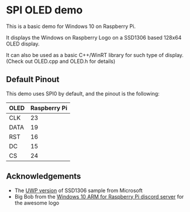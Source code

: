 # SPI OLED demo

This is a basic demo for Windows 10 on Raspberry Pi.

It displays the Windows on Raspberry Logo on a SSD1306 based 128x64 OLED display.

It can also be used as a basic C++/WinRT library for such type of display. (Check out OLED.cpp and OLED.h for details)

## Default Pinout

This demo uses SPI0 by default, and the pinout is the following:

OLED| Raspberry Pi
----|-------------
CLK|23
DATA|19
RST|16
DC|15
CS|24

## Acknowledgements
- The [UWP version](https://github.com/Microsoft/Windows-iotcore-samples/tree/develop/Samples/SPIDisplay) of SSD1306 sample from Microsoft
- Big Bob from the [Windows 10 ARM for Raspberry Pi discord server](https://discord.gg/uCV4ZYC) for the awesome logo
